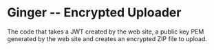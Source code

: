 # Ginger -- Encrypted Uploader

The code that takes a JWT created by the web site, a public key PEM generated by the web site and
creates an encrypted ZIP file to upload.
